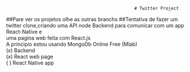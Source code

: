                                                      # Twitter Project
##Pare ver os projetos olhe as outras branchs 
##Tentativa de fazer um twitter clone,criando uma API node Backend para comunicar com um app React-Native e <br/> uma pagina web feita com React.js<br/>
A principio estou usando MongoDb Online Free (Mlab)
<br/>
(x) Backend<br/>
(x) React web page<br/>
( ) React Native app<br/>
